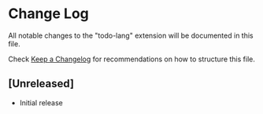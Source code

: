 # Change Log

All notable changes to the "todo-lang" extension will be documented in this file.

Check [Keep a Changelog](http://keepachangelog.com/) for recommendations on how to structure this file.

## [Unreleased]

- Initial release